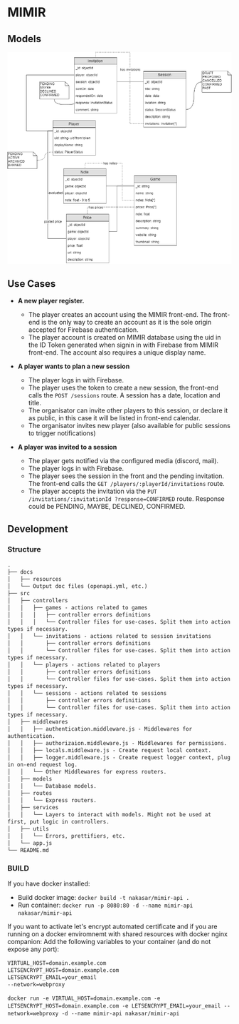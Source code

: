 # MIMIR

## Models

![Models](docs/resources/images/models.png)

## Use Cases

- **A new player register.**
  - The player creates an account using the MIMIR front-end. The front-end is the only way to create an account as it is the sole origin accepted for Firebase authentication.
  - The player account is created on MIMIR database using the uid in the ID Token generated when signin in with Firebase from MIMIR front-end. The account also requires a unique display name.

- **A player wants to plan a new session**
  - The player logs in with Firebase.
  - The player uses the token to create a new session, the front-end calls the `POST /sessions` route. A session has a date, location and title.
  - The organisator can invite other players to this session, or declare it as public, in this case it will be listed in front-end calendar.
  - The organisator invites new player (also available for public sessions to trigger notifications)

- **A player was invited to a session**
  - The player gets notified via the configured media (discord, mail).
  - The player logs in with Firebase.
  - The player sees the session in the front and the pending invitation. The front-end calls the `GET /players/:playerId/invitations` route.
  - The player accepts the invitation via the `PUT /invitations/:invitationId ?response=CONFIRMED` route. Response could be PENDING, MAYBE, DECLINED, CONFIRMED.

## Development

### Structure

```
.
├── docs
│   ├── resources
│   └── Output doc files (openapi.yml, etc.)
├── src
│   ├── controllers
│   │   ├── games - actions related to games
│   │   │   ├── controller errors definitions
│   │   │   └── Controller files for use-cases. Split them into action types if necessary.
│   │   └── invitations - actions related to session invitations
│   │       ├── controller errors definitions
│   │       └── Controller files for use-cases. Split them into action types if necessary.
│   │   └── players - actions related to players
│   │       ├── controller errors definitions
│   │       └── Controller files for use-cases. Split them into action types if necessary.
│   │   └── sessions - actions related to sessions
│   │       ├── controller errors definitions
│   │       └── Controller files for use-cases. Split them into action types if necessary.
│   ├── middlewares
│   │   ├── authentication.middleware.js - Middlewares for authentication.
│   │   ├── authorizaion.middleware.js - Middlewares for permissions.
│   │   ├── locals.middleware.js - Create request local context.
│   │   ├── logger.middleware.js - Create request logger context, plug in on-end request log.
│   │   └── Other Middlewares for express routers.
│   ├── models
│   │   └── Database models.
│   ├── routes
│   │   └── Express routers.
│   ├── services
│   │   └── Layers to interact with models. Might not be used at first, put logic in controllers.
│   ├── utils
│   │   └── Errors, prettifiers, etc.
│   └── app.js
└── README.md
```

### BUILD

If you have docker installed:
- Build docker image: `docker build -t nakasar/mimir-api .  `
- Run container: `docker run -p 8080:80 -d --name mimir-api nakasar/mimir-api`

If you want to activate let's encrypt automated certificate and if you are running on a docker enviromnemt with shared resources with docker nginx companion:
Add the following variables to your container (and do not expose any port):
```
VIRTUAL_HOST=domain.example.com
LETSENCRYPT_HOST=domain.example.com
LETSENCRYPT_EMAIL=your_email
--network=webproxy 
```

 `docker run -e VIRTUAL_HOST=domain.example.com -e LETSENCRYPT_HOST=domain.example.com -e LETSENCRYPT_EMAIL=your_email --network=webproxy -d --name mimir-api nakasar/mimir-api`
